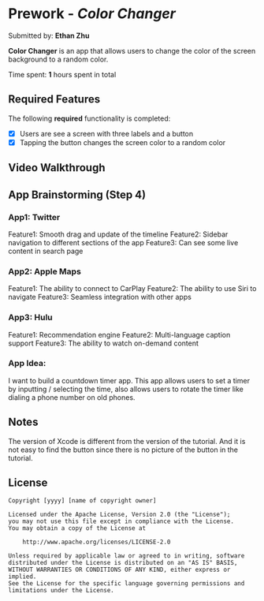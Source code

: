 # Prework - *Color Changer*

Submitted by: **Ethan Zhu**

**Color Changer** is an app that allows users to change the color of the screen background to a random color.

Time spent: **1** hours spent in total

## Required Features

The following **required** functionality is completed:

- [x] Users are see a screen with three labels and a button
- [x] Tapping the button changes the screen color to a random color
 
## Video Walkthrough

## App Brainstorming (Step 4)
### App1: Twitter
Feature1:  Smooth drag and update of the timeline
Feature2:  Sidebar navigation to different sections of the app
Feature3:  Can see some live content in search page

### App2: Apple Maps
Feature1: The ability to connect to CarPlay
Feature2: The ability to use Siri to navigate
Feature3: Seamless integration with other apps

### App3: Hulu
Feature1: Recommendation engine
Feature2: Multi-language caption support 
Feature3: The ability to watch on-demand content


### App Idea:
I want to build a countdown timer app. This app allows users to set a timer by inputting / selecting the time, also allows users to rotate the timer like dialing a phone number on old phones.


## Notes
The version of Xcode is different from the version of the tutorial. And it is not easy to find the button since there is no picture of the button in the tutorial.

## License

    Copyright [yyyy] [name of copyright owner]

    Licensed under the Apache License, Version 2.0 (the "License");
    you may not use this file except in compliance with the License.
    You may obtain a copy of the License at

        http://www.apache.org/licenses/LICENSE-2.0

    Unless required by applicable law or agreed to in writing, software
    distributed under the License is distributed on an "AS IS" BASIS,
    WITHOUT WARRANTIES OR CONDITIONS OF ANY KIND, either express or implied.
    See the License for the specific language governing permissions and
    limitations under the License.